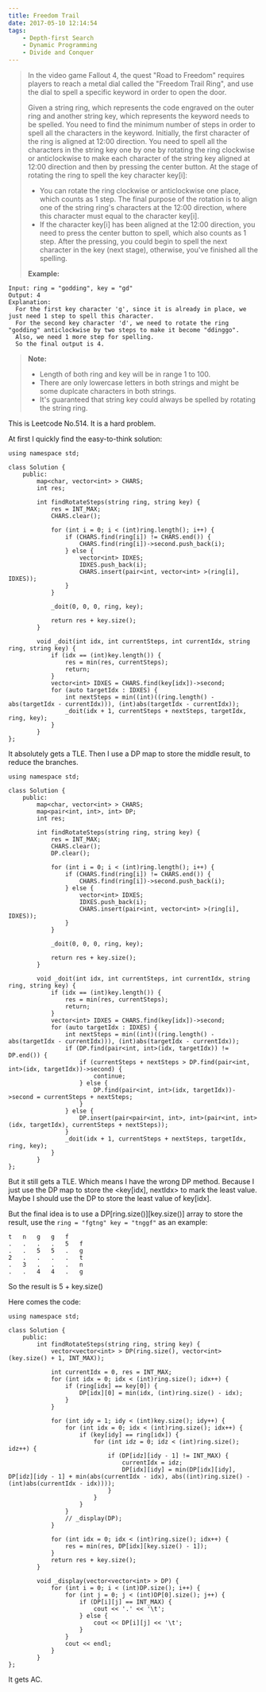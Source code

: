 ```yaml
---
title: Freedom Trail
date: 2017-05-10 12:14:54
tags:
    - Depth-first Search
    - Dynamic Programming
    - Divide and Conquer
---
```



> In the video game Fallout 4, the quest "Road to Freedom" requires players to reach a metal dial called the "Freedom Trail Ring", and use the dial to spell a specific keyword in order to open the door.
>
> Given a string ring, which represents the code engraved on the outer ring and another string key, which represents the keyword needs to be spelled. You need to find the minimum number of steps in order to spell all the characters in the keyword.
> Initially, the first character of the ring is aligned at 12:00 direction. You need to spell all the characters in the string key one by one by rotating the ring clockwise or anticlockwise to make each character of the string key aligned at 12:00 direction and then by pressing the center button.
> At the stage of rotating the ring to spell the key character key[i]:
>
> + You can rotate the ring clockwise or anticlockwise one place, which counts as 1 step. The final purpose of the rotation is to align one of the string ring's characters at the 12:00 direction, where this character must equal to the character key[i].
> + If the character key[i] has been aligned at the 12:00 direction, you need to press the center button to spell, which also counts as 1 step. After the pressing, you could begin to spell the next character in the key (next stage), otherwise, you've finished all the spelling.
>
> **Example:**
```
Input: ring = "godding", key = "gd"
Output: 4
Explanation:
  For the first key character 'g', since it is already in place, we just need 1 step to spell this character.
  For the second key character 'd', we need to rotate the ring "godding" anticlockwise by two steps to make it become "ddinggo".
  Also, we need 1 more step for spelling.
  So the final output is 4.
```
><!--more-->
> **Note:**
>
> + Length of both ring and key will be in range 1 to 100.
> + There are only lowercase letters in both strings and might be some duplcate characters in both strings.
> + It's guaranteed that string key could always be spelled by rotating the string ring.

This is Leetcode No.514. It is a hard problem.

At first I quickly find the easy-to-think solution:

```
using namespace std;

class Solution {
    public:
        map<char, vector<int> > CHARS;
        int res;

        int findRotateSteps(string ring, string key) {
            res = INT_MAX;
            CHARS.clear();

            for (int i = 0; i < (int)ring.length(); i++) {
                if (CHARS.find(ring[i]) != CHARS.end()) {
                    CHARS.find(ring[i])->second.push_back(i);
                } else {
                    vector<int> IDXES;
                    IDXES.push_back(i);
                    CHARS.insert(pair<int, vector<int> >(ring[i], IDXES));
                }
            }

            _doit(0, 0, 0, ring, key);

            return res + key.size();
        }

        void _doit(int idx, int currentSteps, int currentIdx, string ring, string key) {
            if (idx == (int)key.length()) {
                res = min(res, currentSteps);
                return;
            }
            vector<int> IDXES = CHARS.find(key[idx])->second;
            for (auto targetIdx : IDXES) {
                int nextSteps = min((int)((ring.length() - abs(targetIdx - currentIdx))), (int)abs(targetIdx - currentIdx));
                _doit(idx + 1, currentSteps + nextSteps, targetIdx, ring, key);
            }
        }
};
```

It absolutely gets a TLE. Then I use a DP map to store the middle result, to reduce the branches.

```
using namespace std;

class Solution {
    public:
        map<char, vector<int> > CHARS;
        map<pair<int, int>, int> DP;
        int res;

        int findRotateSteps(string ring, string key) {
            res = INT_MAX;
            CHARS.clear();
            DP.clear();

            for (int i = 0; i < (int)ring.length(); i++) {
                if (CHARS.find(ring[i]) != CHARS.end()) {
                    CHARS.find(ring[i])->second.push_back(i);
                } else {
                    vector<int> IDXES;
                    IDXES.push_back(i);
                    CHARS.insert(pair<int, vector<int> >(ring[i], IDXES));
                }
            }

            _doit(0, 0, 0, ring, key);

            return res + key.size();
        }

        void _doit(int idx, int currentSteps, int currentIdx, string ring, string key) {
            if (idx == (int)key.length()) {
                res = min(res, currentSteps);
                return;
            }
            vector<int> IDXES = CHARS.find(key[idx])->second;
            for (auto targetIdx : IDXES) {
                int nextSteps = min((int)((ring.length() - abs(targetIdx - currentIdx))), (int)abs(targetIdx - currentIdx));
                if (DP.find(pair<int, int>(idx, targetIdx)) != DP.end()) {
                    if (currentSteps + nextSteps > DP.find(pair<int, int>(idx, targetIdx))->second) {
                        continue;
                    } else {
                        DP.find(pair<int, int>(idx, targetIdx))->second = currentSteps + nextSteps;
                    }
                } else {
                    DP.insert(pair<pair<int, int>, int>(pair<int, int>(idx, targetIdx), currentSteps + nextSteps));
                }
                _doit(idx + 1, currentSteps + nextSteps, targetIdx, ring, key);
            }
        }
};
```

But it still gets a TLE. Which means I have the wrong DP method. Because I just use the DP map to store the <key[idx], nextIdx> to mark the least value. Maybe I should use the DP to store the least value of key[idx].

But the final idea is to use a DP[ring.size()][key.size()] array to store the result, use the `ring = "fgtng" key = "tnggf"` as an example:

```
t   n   g   g   f
.   .   .   .   5   f
.   .   5   5   .   g
2   .   .   .   .   t
.   3	.   .	.   n
.   .   4   4   .   g
```

So the result is 5 + key.size()

Here comes the code:

```
using namespace std;

class Solution {
    public:
        int findRotateSteps(string ring, string key) {
            vector<vector<int> > DP(ring.size(), vector<int>(key.size() + 1, INT_MAX));

            int currentIdx = 0, res = INT_MAX;
            for (int idx = 0; idx < (int)ring.size(); idx++) {
                if (ring[idx] == key[0]) {
                    DP[idx][0] = min(idx, (int)ring.size() - idx);
                }
            }

            for (int idy = 1; idy < (int)key.size(); idy++) {
                for (int idx = 0; idx < (int)ring.size(); idx++) {
                    if (key[idy] == ring[idx]) {
                        for (int idz = 0; idz < (int)ring.size(); idz++) {
                            if (DP[idz][idy - 1] != INT_MAX) {
                                currentIdx = idz;
                                DP[idx][idy] = min(DP[idx][idy], DP[idz][idy - 1] + min(abs(currentIdx - idx), abs((int)ring.size() - (int)abs(currentIdx - idx))));
                            }
                        }
                    }
                }
                // _display(DP);
            }

            for (int idx = 0; idx < (int)ring.size(); idx++) {
                res = min(res, DP[idx][key.size() - 1]);
            }
            return res + key.size();
        }

        void _display(vector<vector<int> > DP) {
            for (int i = 0; i < (int)DP.size(); i++) {
                for (int j = 0; j < (int)DP[0].size(); j++) {
                    if (DP[i][j] == INT_MAX) {
                        cout << '.' << '\t';
                    } else {
                        cout << DP[i][j] << '\t';
                    }
                }
                cout << endl;
            }
        }
};
```

It gets AC.
